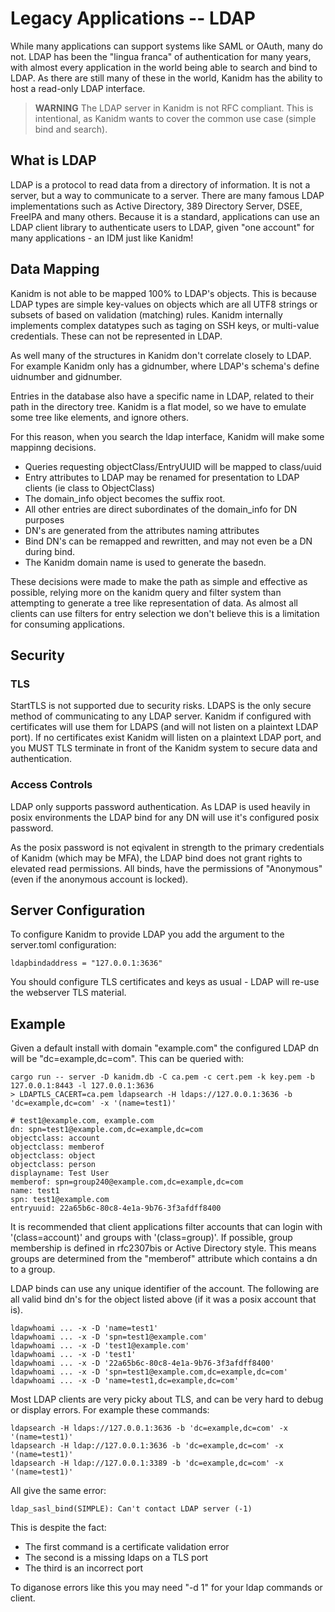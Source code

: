 # Legacy Applications -- LDAP

While many applications can support systems like SAML or OAuth, many do not. LDAP
has been the "lingua franca" of authentication for many years, with almost
every application in the world being able to search and bind to LDAP. As there
are still many of these in the world, Kanidm has the ability to host a read-only
LDAP interface.

> **WARNING** The LDAP server in Kanidm is not RFC compliant. This
> is intentional, as Kanidm wants to cover the common use case (simple bind and search).

## What is LDAP

LDAP is a protocol to read data from a directory of information. It is not
a server, but a way to communicate to a server. There are many famous LDAP
implementations such as Active Directory, 389 Directory Server, DSEE,
FreeIPA and many others. Because it is a standard, applications can use
an LDAP client library to authenticate users to LDAP, given "one account" for
many applications - an IDM just like Kanidm!

## Data Mapping

Kanidm is not able to be mapped 100% to LDAP's objects. This is because LDAP
types are simple key-values on objects which are all UTF8 strings or subsets
of based on validation (matching) rules. Kanidm internally implements complex
datatypes such as taging on SSH keys, or multi-value credentials. These can not
be represented in LDAP.

As well many of the structures in Kanidm don't correlate closely to LDAP. For example
Kanidm only has a gidnumber, where LDAP's schema's define uidnumber and gidnumber.

Entries in the database also have a specific name in LDAP, related to their path
in the directory tree. Kanidm is a flat model, so we have to emulate some tree like
elements, and ignore others.

For this reason, when you search the ldap interface, Kanidm will make some mappinng
decisions.

* Queries requesting objectClass/EntryUUID will be mapped to class/uuid
* Entry attributes to LDAP may be renamed for presentation to LDAP clients (ie class to ObjectClass)
* The domain_info object becomes the suffix root.
* All other entries are direct subordinates of the domain_info for DN purposes
* DN's are generated from the attributes naming attributes
* Bind DN's can be remapped and rewritten, and may not even be a DN during bind.
* The Kanidm domain name is used to generate the basedn.

These decisions were made to make the path as simple and effective as possible,
relying more on the kanidm query and filter system than attempting to generate a tree like
representation of data. As almost all clients can use filters for entry selection
we don't believe this is a limitation for consuming applications.

## Security

### TLS

StartTLS is not supported due to security risks. LDAPS is the only secure method
of communicating to any LDAP server. Kanidm if configured with certificates will
use them for LDAPS (and will not listen on a plaintext LDAP port). If no certificates exist
Kanidm will listen on a plaintext LDAP port, and you MUST TLS terminate in front
of the Kanidm system to secure data and authentication.

### Access Controls

LDAP only supports password authentication. As LDAP is used heavily in posix environments
the LDAP bind for any DN will use it's configured posix password.

As the posix password is not eqivalent in strength to the primary credentials of Kanidm
(which may be MFA), the LDAP bind does not grant rights to elevated read permissions.
All binds, have the permissions of "Anonymous" (even if the anonymous account is locked).

## Server Configuration

To configure Kanidm to provide LDAP you add the argument to the server.toml configuration:

    ldapbindaddress = "127.0.0.1:3636"

You should configure TLS certificates and keys as usual - LDAP will re-use the webserver TLS
material.

## Example

Given a default install with domain "example.com" the configured LDAP dn will be "dc=example,dc=com".
This can be queried with:

    cargo run -- server -D kanidm.db -C ca.pem -c cert.pem -k key.pem -b 127.0.0.1:8443 -l 127.0.0.1:3636
    > LDAPTLS_CACERT=ca.pem ldapsearch -H ldaps://127.0.0.1:3636 -b 'dc=example,dc=com' -x '(name=test1)'

    # test1@example.com, example.com
    dn: spn=test1@example.com,dc=example,dc=com
    objectclass: account
    objectclass: memberof
    objectclass: object
    objectclass: person
    displayname: Test User
    memberof: spn=group240@example.com,dc=example,dc=com
    name: test1
    spn: test1@example.com
    entryuuid: 22a65b6c-80c8-4e1a-9b76-3f3afdff8400

It is recommended that client applications filter accounts that can login with '(class=account)'
and groups with '(class=group)'. If possible, group membership is defined in rfc2307bis or
Active Directory style. This means groups are determined from the "memberof" attribute which contains
a dn to a group.

LDAP binds can use any unique identifier of the account. The following are all valid bind dn's for
the object listed above (if it was a posix account that is).

    ldapwhoami ... -x -D 'name=test1'
    ldapwhoami ... -x -D 'spn=test1@example.com'
    ldapwhoami ... -x -D 'test1@example.com'
    ldapwhoami ... -x -D 'test1'
    ldapwhoami ... -x -D '22a65b6c-80c8-4e1a-9b76-3f3afdff8400'
    ldapwhoami ... -x -D 'spn=test1@example.com,dc=example,dc=com'
    ldapwhoami ... -x -D 'name=test1,dc=example,dc=com'

Most LDAP clients are very picky about TLS, and can be very hard to debug or display errors. For example
these commands:

    ldapsearch -H ldaps://127.0.0.1:3636 -b 'dc=example,dc=com' -x '(name=test1)'
    ldapsearch -H ldap://127.0.0.1:3636 -b 'dc=example,dc=com' -x '(name=test1)'
    ldapsearch -H ldap://127.0.0.1:3389 -b 'dc=example,dc=com' -x '(name=test1)'

All give the same error:

    ldap_sasl_bind(SIMPLE): Can't contact LDAP server (-1)

This is despite the fact:

* The first command is a certificate validation error
* The second is a missing ldaps on a TLS port
* The third is an incorrect port

To diganose errors like this you may need "-d 1" for your ldap commands or client.

